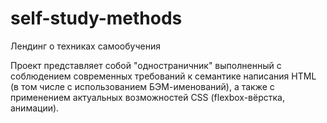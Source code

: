 # self-study-methods
Лендинг о техниках самообучения 

Проект представляет собой "одностраничник" выполненный с соблюдением современных требований к семантике написания HTML (в том числе с использованием БЭМ-именований), а также с применением актуальных возможностей CSS (flexbox-вёрстка, анимации). 
